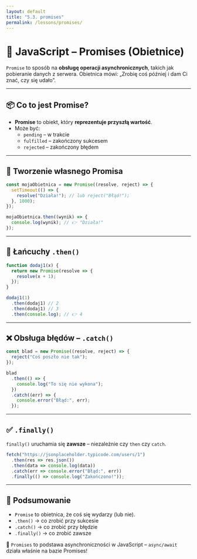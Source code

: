 ```yaml
---
layout: default
title: "5.3. promises"
permalink: /lessons/promises/
---
```


# 🔁 JavaScript – Promises (Obietnice)

`Promise` to sposób na **obsługę operacji asynchronicznych**, takich jak pobieranie danych z serwera. Obietnica mówi: „Zrobię coś później i dam Ci znać, czy się udało”.

---

## 📦 Co to jest Promise?

- **Promise** to obiekt, który **reprezentuje przyszłą wartość**.
- Może być:
  - `pending` – w trakcie
  - `fulfilled` – zakończony sukcesem
  - `rejected` – zakończony błędem

---

## 📄 Tworzenie własnego Promisa

```js
const mojaObietnica = new Promise((resolve, reject) => {
  setTimeout(() => {
    resolve("Działa!"); // lub reject("Błąd!");
  }, 1000);
});

mojaObietnica.then((wynik) => {
  console.log(wynik); // 👉 "Działa!"
});
```

---

## 🔁 Łańcuchy `.then()`

```js
function dodaj1(x) {
  return new Promise(resolve => {
    resolve(x + 1);
  });
}

dodaj1(1)
  .then(dodaj1) // 2
  .then(dodaj1) // 3
  .then(console.log); // 👉 4
```

---

## ❌ Obsługa błędów – `.catch()`

```js
const blad = new Promise((resolve, reject) => {
  reject("Coś poszło nie tak");
});

blad
  .then(() => {
    console.log("To się nie wykona");
  })
  .catch((err) => {
    console.error("Błąd:", err);
  });
```

---

## ✅ `.finally()`

`finally()` uruchamia się **zawsze** – niezależnie czy `then` czy `catch`.

```js
fetch("https://jsonplaceholder.typicode.com/users/1")
  .then(res => res.json())
  .then(data => console.log(data))
  .catch(err => console.error("Błąd:", err))
  .finally(() => console.log("Zakończono!"));
```

---

## 🧠 Podsumowanie

- `Promise` to obietnica, że coś się wydarzy (lub nie).
- `.then()` → co zrobić przy sukcesie
- `.catch()` → co zrobić przy błędzie
- `.finally()` → co zrobić zawsze

📌 `Promises` to podstawa asynchroniczności w JavaScript – `async/await` działa właśnie na bazie Promises!
